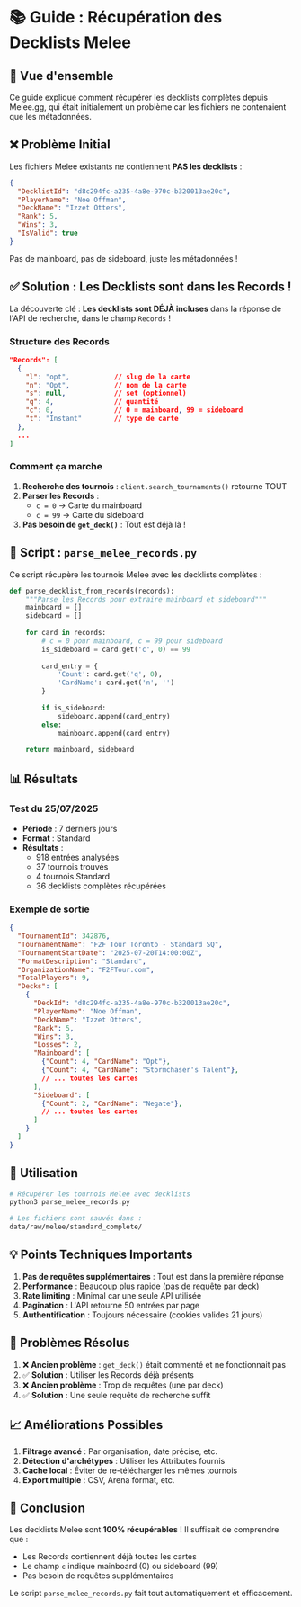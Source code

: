 # 📚 Guide : Récupération des Decklists Melee

## 🎯 Vue d'ensemble

Ce guide explique comment récupérer les decklists complètes depuis Melee.gg, qui était initialement un problème car les fichiers ne contenaient que les métadonnées.

## ❌ Problème Initial

Les fichiers Melee existants ne contiennent **PAS les decklists** :
```json
{
  "DecklistId": "d8c294fc-a235-4a8e-970c-b320013ae20c",
  "PlayerName": "Noe Offman",
  "DeckName": "Izzet Otters",
  "Rank": 5,
  "Wins": 3,
  "IsValid": true
}
```

Pas de mainboard, pas de sideboard, juste les métadonnées !

## ✅ Solution : Les Decklists sont dans les Records !

La découverte clé : **Les decklists sont DÉJÀ incluses** dans la réponse de l'API de recherche, dans le champ `Records` !

### Structure des Records
```json
"Records": [
  {
    "l": "opt",           // slug de la carte
    "n": "Opt",           // nom de la carte
    "s": null,            // set (optionnel)
    "q": 4,               // quantité
    "c": 0,               // 0 = mainboard, 99 = sideboard
    "t": "Instant"        // type de carte
  },
  ...
]
```

### Comment ça marche

1. **Recherche des tournois** : `client.search_tournaments()` retourne TOUT
2. **Parser les Records** : 
   - `c = 0` → Carte du mainboard
   - `c = 99` → Carte du sideboard
3. **Pas besoin de `get_deck()`** : Tout est déjà là !

## 🚀 Script : `parse_melee_records.py`

Ce script récupère les tournois Melee avec les decklists complètes :

```python
def parse_decklist_from_records(records):
    """Parse les Records pour extraire mainboard et sideboard"""
    mainboard = []
    sideboard = []
    
    for card in records:
        # c = 0 pour mainboard, c = 99 pour sideboard
        is_sideboard = card.get('c', 0) == 99
        
        card_entry = {
            'Count': card.get('q', 0),
            'CardName': card.get('n', '')
        }
        
        if is_sideboard:
            sideboard.append(card_entry)
        else:
            mainboard.append(card_entry)
    
    return mainboard, sideboard
```

## 📊 Résultats

### Test du 25/07/2025
- **Période** : 7 derniers jours
- **Format** : Standard
- **Résultats** :
  - 918 entrées analysées
  - 37 tournois trouvés
  - 4 tournois Standard
  - 36 decklists complètes récupérées

### Exemple de sortie
```json
{
  "TournamentId": 342876,
  "TournamentName": "F2F Tour Toronto - Standard SQ",
  "TournamentStartDate": "2025-07-20T14:00:00Z",
  "FormatDescription": "Standard",
  "OrganizationName": "F2FTour.com",
  "TotalPlayers": 9,
  "Decks": [
    {
      "DeckId": "d8c294fc-a235-4a8e-970c-b320013ae20c",
      "PlayerName": "Noe Offman",
      "DeckName": "Izzet Otters",
      "Rank": 5,
      "Wins": 3,
      "Losses": 2,
      "Mainboard": [
        {"Count": 4, "CardName": "Opt"},
        {"Count": 4, "CardName": "Stormchaser's Talent"},
        // ... toutes les cartes
      ],
      "Sideboard": [
        {"Count": 2, "CardName": "Negate"},
        // ... toutes les cartes
      ]
    }
  ]
}
```

## 🔧 Utilisation

```bash
# Récupérer les tournois Melee avec decklists
python3 parse_melee_records.py

# Les fichiers sont sauvés dans :
data/raw/melee/standard_complete/
```

## 💡 Points Techniques Importants

1. **Pas de requêtes supplémentaires** : Tout est dans la première réponse
2. **Performance** : Beaucoup plus rapide (pas de requête par deck)
3. **Rate limiting** : Minimal car une seule API utilisée
4. **Pagination** : L'API retourne 50 entrées par page
5. **Authentification** : Toujours nécessaire (cookies valides 21 jours)

## 🐛 Problèmes Résolus

1. ❌ **Ancien problème** : `get_deck()` était commenté et ne fonctionnait pas
2. ✅ **Solution** : Utiliser les Records déjà présents
3. ❌ **Ancien problème** : Trop de requêtes (une par deck)
4. ✅ **Solution** : Une seule requête de recherche suffit

## 📈 Améliorations Possibles

1. **Filtrage avancé** : Par organisation, date précise, etc.
2. **Détection d'archétypes** : Utiliser les Attributes fournis
3. **Cache local** : Éviter de re-télécharger les mêmes tournois
4. **Export multiple** : CSV, Arena format, etc.

## 🎉 Conclusion

Les decklists Melee sont **100% récupérables** ! Il suffisait de comprendre que :
- Les Records contiennent déjà toutes les cartes
- Le champ `c` indique mainboard (0) ou sideboard (99)
- Pas besoin de requêtes supplémentaires

Le script `parse_melee_records.py` fait tout automatiquement et efficacement.